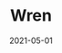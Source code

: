 ---
path: "/work/wren"
date: "2021-05-01"
title: "Wren"
projectSummary: With high traffic drive to inner pages of the website, but a low bounce rate and low conversion rate compared to other pages, low-fi concepts for desktop were produced to demonstrate how the page can have a competitor edge.
websiteLink: https://www.wrenkitchens.com/
skillsInvolved:
  - <a href="/process/research">Research - competitor benchmarking</a>
  - <a href="/process/prototype">Prototyping</a>
  - <a href="/process/wireframes">Wireframes and UI</a>
row1title: Challenge
row1content: >
  The appliance page receives high traffic; however, the functionality and experience doesn’t drive users to convert from website visits to website enquiry. With the ultimate goal of generating appointments to the showroom, ensuring the UI improvements made were tactical to increase visibility on Google by demonstrating trust and reliability and also have a competitive edge.

row2title: Research - competitor benchmarking
row2content: >
  Before putting pen to paper, competitor benchmarking was conducted which included researching the direct competitors but also other companies in different industries. This helped to demonstrate what worked well and what didn’t, which would feed into the design of the new appliance page.
row3title: Prototyping
row3content: >
  Once the design was completed, it was uploaded onto InVision and tested with the user to highlight if there are any problems and amends needed.  

row4title: Wireframes and UI
row4content: >
  Final UI showcased:
  -	Fixed header with main CTA pulled out from main bar into its own section
  -	Fixed tabs on the side with easy access to main CTAs for example book an appointment
  -	Product video
  -	Standard product layout that users are familiar with
  -	Prominent and clean product imagery
  -	Main CTA stand out on page for example book an appointment 
  -	Cross sell and upsell
  -	Demonstration of product range
  -	Reliability and trust with reviews and showcasing product in customer homes with a social feed
  -	SEO considered throughout with social feed, video and reviews
  -	User flow considered throughout – directing users to relevant section on the website to encourage users to find out more about the brand and product range

row1image: ../media/wren-prototype.png
row2image: ../media/wren-research.jpg
row3image: ../media/wren-old.png
row4image: ../media/wren-prototype.png
videoLink: ../media/wren-video.mp4
---